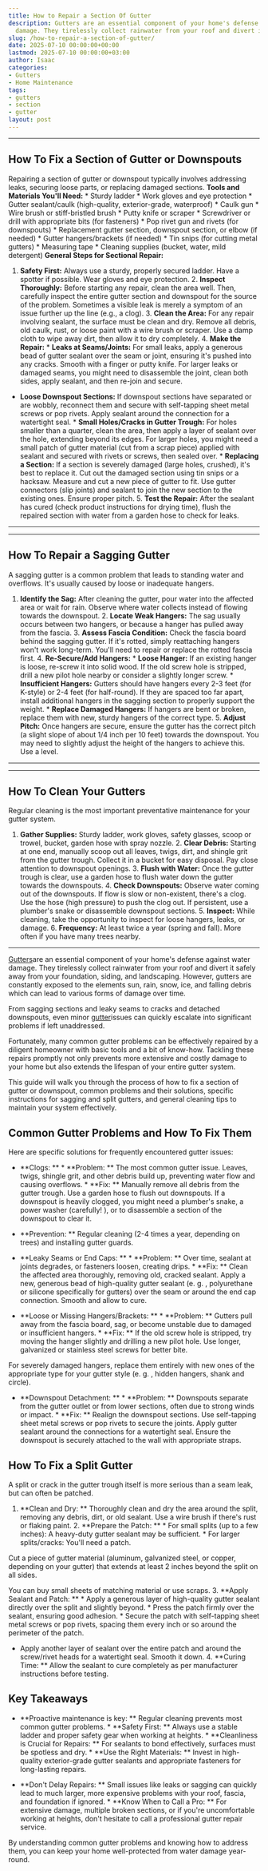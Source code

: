 ```yaml
---
title: How to Repair a Section Of Gutter
description: Gutters are an essential component of your home's defense against water
  damage. They tirelessly collect rainwater from your roof and divert it safely away...
slug: /how-to-repair-a-section-of-gutter/
date: 2025-07-10 00:00:00+00:00
lastmod: 2025-07-10 00:00:00+03:00
author: Isaac
categories:
- Gutters
- Home Maintenance
tags:
- gutters
- section
- gutter
layout: post
---
```

---

## How To Fix a Section of Gutter or Downspouts
Repairing a section of gutter or downspout typically involves addressing leaks, securing loose parts, or replacing damaged sections.
**Tools and Materials You'll Need:** * Sturdy ladder * Work gloves and eye protection * Gutter sealant/caulk (high-quality, exterior-grade, waterproof) * Caulk gun * Wire brush or stiff-bristled brush * Putty knife or scraper * Screwdriver or drill with appropriate bits (for fasteners) * Pop rivet gun and rivets (for downspouts) * Replacement gutter section, downspout section, or elbow (if needed) * Gutter hangers/brackets (if needed) * Tin snips (for cutting metal gutters) * Measuring tape * Cleaning supplies (bucket, water, mild detergent)
**General Steps for Sectional Repair:**
1. **Safety First:** Always use a sturdy, properly secured ladder. Have a spotter if possible. Wear gloves and eye protection. 2. **Inspect Thoroughly:** Before starting any repair, clean the area well. Then, carefully inspect the entire gutter section and downspout for the source of the problem. Sometimes a visible leak is merely a symptom of an issue further up the line (e.g., a clog). 3. **Clean the Area:** For any repair involving sealant, the surface must be clean and dry.
Remove all debris, old caulk, rust, or loose paint with a wire brush or scraper. Use a damp cloth to wipe away dirt, then allow it to dry completely. 4. **Make the Repair:** * **Leaks at Seams/Joints:** For small leaks, apply a generous bead of gutter sealant over the seam or joint, ensuring it's pushed into any cracks. Smooth with a finger or putty knife. For larger leaks or damaged seams, you might need to disassemble the joint, clean both sides, apply sealant, and then re-join and secure.

* **Loose Downspout Sections:** If downspout sections have separated or are wobbly, reconnect them and secure with self-tapping sheet metal screws or pop rivets. Apply sealant around the connection for a watertight seal. * **Small Holes/Cracks in Gutter Trough:** For holes smaller than a quarter, clean the area, then apply a layer of sealant over the hole, extending beyond its edges.
For larger holes, you might need a small patch of gutter material (cut from a scrap piece) applied with sealant and secured with rivets or screws, then sealed over. * **Replacing a Section:** If a section is severely damaged (large holes, crushed), it's best to replace it. Cut out the damaged section using tin snips or a hacksaw. Measure and cut a new piece of gutter to fit. Use gutter connectors (slip joints) and sealant to join the new section to the existing ones. Ensure proper pitch. 5.
**Test the Repair:** After the sealant has cured (check product instructions for drying time), flush the repaired section with water from a garden hose to check for leaks.
---
---

## How To Repair a Sagging Gutter
A sagging gutter is a common problem that leads to standing water and overflows. It's usually caused by loose or inadequate hangers.
1. **Identify the Sag:** After cleaning the gutter, pour water into the affected area or wait for rain. Observe where water collects instead of flowing towards the downspout. 2. **Locate Weak Hangers:** The sag usually occurs between two hangers, or because a hanger has pulled away from the fascia. 3. **Assess Fascia Condition:** Check the fascia board behind the sagging gutter. If it's rotted, simply reattaching hangers won't work long-term.
You'll need to repair or replace the rotted fascia first. 4. **Re-Secure/Add Hangers:** * **Loose Hanger:** If an existing hanger is loose, re-screw it into solid wood. If the old screw hole is stripped, drill a new pilot hole nearby or consider a slightly longer screw. * **Insufficient Hangers:** Gutters should have hangers every 2-3 feet (for K-style) or 2-4 feet (for half-round).
If they are spaced too far apart, install additional hangers in the sagging section to properly support the weight. * **Replace Damaged Hangers:** If hangers are bent or broken, replace them with new, sturdy hangers of the correct type. 5. **Adjust Pitch:** Once hangers are secure, ensure the gutter has the correct pitch (a slight slope of about 1/4 inch per 10 feet) towards the downspout. You may need to slightly adjust the height of the hangers to achieve this. Use a level.
---
---

## How To Clean Your Gutters
Regular cleaning is the most important preventative maintenance for your gutter system.
1. **Gather Supplies:** Sturdy ladder, work gloves, safety glasses, scoop or trowel, bucket, garden hose with spray nozzle. 2. **Clear Debris:** Starting at one end, manually scoop out all leaves, twigs, dirt, and shingle grit from the gutter trough. Collect it in a bucket for easy disposal. Pay close attention to downspout openings. 3. **Flush with Water:** Once the gutter trough is clear, use a garden hose to flush water down the gutter towards the downspouts. 4.
**Check Downspouts:** Observe water coming out of the downspouts. If flow is slow or non-existent, there's a clog. Use the hose (high pressure) to push the clog out. If persistent, use a plumber's snake or disassemble downspout sections. 5. **Inspect:** While cleaning, take the opportunity to inspect for loose hangers, leaks, or damage. 6. **Frequency:** At least twice a year (spring and fall). More often if you have many trees nearby.
---

[Gutters](https://pestpolicy.com/all-american-gutters-reviews/)are an essential component of your home's defense against water damage. They tirelessly collect rainwater from your roof and divert it safely away from your foundation, siding, and landscaping. However, gutters are constantly exposed to the elements sun, rain, snow, ice, and falling debris which can lead to various forms of damage over time.

From sagging sections and leaky seams to cracks and detached downspouts, even minor [gutter](https://pestpolicy.com/are-gutters-necessary/)issues can quickly escalate into significant problems if left unaddressed.

Fortunately, many common gutter problems can be effectively repaired by a diligent homeowner with basic tools and a bit of know-how. Tackling these repairs promptly not only prevents more extensive and costly damage to your home but also extends the lifespan of your entire gutter system.

This guide will walk you through the process of how to fix a section of gutter or downspout, common problems and their solutions, specific instructions for sagging and split gutters, and general cleaning tips to maintain your system effectively.

##  Common Gutter Problems and How To Fix Them

Here are specific solutions for frequently encountered gutter issues:

* **Clogs: ** * **Problem: ** The most common gutter issue. Leaves, twigs, shingle grit, and other debris build up, preventing water flow and causing overflows. * **Fix: ** Manually remove all debris from the gutter trough. Use a garden hose to flush out downspouts. If a downspout is heavily clogged, you might need a plumber's snake, a power washer (carefully! ), or to disassemble a section of the downspout to clear it.

* **Prevention: ** Regular cleaning (2-4 times a year, depending on trees) and installing gutter guards.

* **Leaky Seams or End Caps: ** * **Problem: ** Over time, sealant at joints degrades, or fasteners loosen, creating drips. * **Fix: ** Clean the affected area thoroughly, removing old, cracked sealant. Apply a new, generous bead of high-quality gutter sealant (e. g. , polyurethane or silicone specifically for gutters) over the seam or around the end cap connection. Smooth and allow to cure.

* **Loose or Missing Hangers/Brackets: ** * **Problem: ** Gutters pull away from the fascia board, sag, or become unstable due to damaged or insufficient hangers. * **Fix: ** If the old screw hole is stripped, try moving the hanger slightly and drilling a new pilot hole. Use longer, galvanized or stainless steel screws for better bite.

For severely damaged hangers, replace them entirely with new ones of the appropriate type for your gutter style (e. g. , hidden hangers, shank and circle).

* **Downspout Detachment: ** * **Problem: ** Downspouts separate from the gutter outlet or from lower sections, often due to strong winds or impact. * **Fix: ** Realign the downspout sections. Use self-tapping sheet metal screws or pop rivets to secure the joints. Apply gutter sealant around the connections for a watertight seal. Ensure the downspout is securely attached to the wall with appropriate straps.

##  How To Fix a Split Gutter

A split or crack in the gutter trough itself is more serious than a seam leak, but can often be patched.

1. **Clean and Dry: ** Thoroughly clean and dry the area around the split, removing any debris, dirt, or old sealant. Use a wire brush if there's rust or flaking paint. 2. **Prepare the Patch: ** * For small splits (up to a few inches): A heavy-duty gutter sealant may be sufficient. * For larger splits/cracks: You'll need a patch.

Cut a piece of gutter material (aluminum, galvanized steel, or copper, depending on your gutter) that extends at least 2 inches beyond the split on all sides.

You can buy small sheets of matching material or use scraps. 3. **Apply Sealant and Patch: ** * Apply a generous layer of high-quality gutter sealant directly over the split and slightly beyond. * Press the patch firmly over the sealant, ensuring good adhesion. * Secure the patch with self-tapping sheet metal screws or pop rivets, spacing them every inch or so around the perimeter of the patch.

* Apply another layer of sealant over the entire patch and around the screw/rivet heads for a watertight seal. Smooth it down. 4. **Curing Time: ** Allow the sealant to cure completely as per manufacturer instructions before testing.

##  Key Takeaways

* **Proactive maintenance is key: ** Regular cleaning prevents most common gutter problems. * **Safety First: ** Always use a stable ladder and proper safety gear when working at heights. * **Cleanliness is Crucial for Repairs: ** For sealants to bond effectively, surfaces must be spotless and dry. * **Use the Right Materials: ** Invest in high-quality exterior-grade gutter sealants and appropriate fasteners for long-lasting repairs.

* **Don't Delay Repairs: ** Small issues like leaks or sagging can quickly lead to much larger, more expensive problems with your roof, fascia, and foundation if ignored. * **Know When to Call a Pro: ** For extensive damage, multiple broken sections, or if you're uncomfortable working at heights, don't hesitate to call a professional gutter repair service.

By understanding common gutter problems and knowing how to address them, you can keep your home well-protected from water damage year-round.